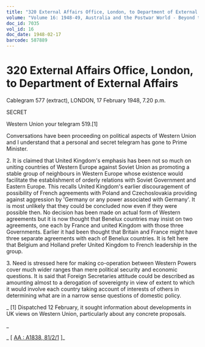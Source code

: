 ```yaml
---
title: "320 External Affairs Office, London, to Department of External Affairs"
volume: "Volume 16: 1948-49, Australia and the Postwar World - Beyond the Region"
doc_id: 7035
vol_id: 16
doc_date: 1948-02-17
barcode: 587889
---
```


# 320 External Affairs Office, London, to Department of External Affairs

Cablegram 577 (extract), LONDON, 17 February 1948, 7.20 p.m.

SECRET

Western Union your telegram 519.[1]

Conversations have been proceeding on political aspects of Western Union and I understand that a personal and secret telegram has gone to Prime Minister.

2\. It is claimed that United Kingdom's emphasis has been not so much on uniting countries of Western Europe against Soviet Union as promoting a stable group of neighbours in Western Europe whose existence would facilitate the establishment of orderly relations with Soviet Government and Eastern Europe. This recalls United Kingdom's earlier discouragement of possibility of French agreements with Poland and Czechoslovakia providing against aggression by 'Germany or any power associated with Germany'. It is most unlikely that they could be concluded now even if they were possible then. No decision has been made on actual form of Western agreements but it is now thought that Benelux countries may insist on two agreements, one each by France and united Kingdom with those three Governments. Earlier it had been thought that Britain and France might have three separate agreements with each of Benelux countries. It is felt here that Belgium and Holland prefer United Kingdom to French leadership in the group.

3\. Need is stressed here for making co-operation between Western Powers cover much wider ranges than mere political security and economic questions. It is said that Foreign Secretaries attitude could be described as amounting almost to a derogation of sovereignty in view of extent to which it would involve each country taking account of interests of others in determining what are in a narrow sense questions of domestic policy.

_ [1] Dispatched 12 February, it sought information about developments in UK views on Western Union, particularly about any concrete proposals.

_

_ [ [AA : A1838, 81/2/1](http://www.naa.gov.au/cgi-bin/Search?O=I&Number=587889) ]_
